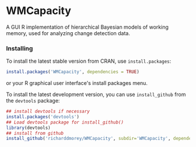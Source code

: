 # WMCapacity
A GUI R implementation of hierarchical Bayesian models of working memory, used for analyzing change detection data.


### Installing

To install the latest stable version from CRAN, use `install.packages`:

```R
install.packages('WMCapacity', dependencies = TRUE)
```
or your R graphical user interface's install packages menu.

To install the latest development version, you can use `install_github` from the `devtools` package:

```R
## install devtools if necessary
install.packages('devtools')
## Load devtools package for install_github()
library(devtools)
## install from github
install_github('richarddmorey/WMCapacity', subdir='WMCapacity', dependencies = TRUE)
```
